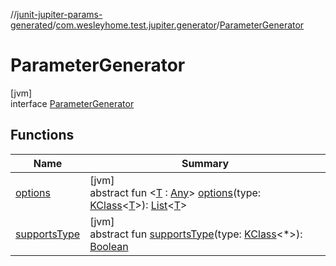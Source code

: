 //[junit-jupiter-params-generated](../../../index.md)/[com.wesleyhome.test.jupiter.generator](../index.md)/[ParameterGenerator](index.md)

# ParameterGenerator

[jvm]\
interface [ParameterGenerator](index.md)

## Functions

| Name | Summary |
|---|---|
| [options](options.md) | [jvm]<br>abstract fun &lt;[T](options.md) : [Any](https://kotlinlang.org/api/latest/jvm/stdlib/kotlin/-any/index.html)&gt; [options](options.md)(type: [KClass](https://kotlinlang.org/api/latest/jvm/stdlib/kotlin.reflect/-k-class/index.html)&lt;[T](options.md)&gt;): [List](https://kotlinlang.org/api/latest/jvm/stdlib/kotlin.collections/-list/index.html)&lt;[T](options.md)&gt; |
| [supportsType](supports-type.md) | [jvm]<br>abstract fun [supportsType](supports-type.md)(type: [KClass](https://kotlinlang.org/api/latest/jvm/stdlib/kotlin.reflect/-k-class/index.html)&lt;*&gt;): [Boolean](https://kotlinlang.org/api/latest/jvm/stdlib/kotlin/-boolean/index.html) |

